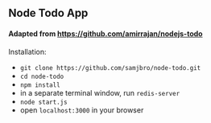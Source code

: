 ## Node Todo App

#### Adapted from https://github.com/amirrajan/nodejs-todo

Installation:
- `git clone https://github.com/samjbro/node-todo.git`
- `cd node-todo`
- `npm install`
- in a separate terminal window, run `redis-server`
- `node start.js`
- open `localhost:3000` in your browser
